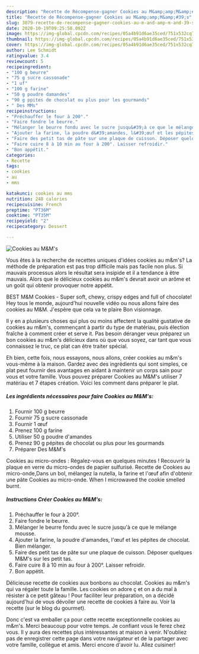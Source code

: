 ```yaml
---
description: "Recette de Récompense-gagner Cookies au M&amp;amp;M&amp;#39;s"
title: "Recette de Récompense-gagner Cookies au M&amp;amp;M&amp;#39;s"
slug: 3079-recette-de-recompense-gagner-cookies-au-m-and-amp-m-and-39-s
date: 2020-10-19T09:25:58.092Z
image: https://img-global.cpcdn.com/recipes/05a4b91d6ae35ced/751x532cq70/cookies-au-mms-photo-principale-de-la-recette.jpg
thumbnail: https://img-global.cpcdn.com/recipes/05a4b91d6ae35ced/751x532cq70/cookies-au-mms-photo-principale-de-la-recette.jpg
cover: https://img-global.cpcdn.com/recipes/05a4b91d6ae35ced/751x532cq70/cookies-au-mms-photo-principale-de-la-recette.jpg
author: Lee Schmidt
ratingvalue: 3.4
reviewcount: 5
recipeingredient:
- "100 g beurre"
- "75 g sucre cassonade"
- "1 uf"
- "100 g farine"
- "50 g poudre damandes"
- "90 g ppites de chocolat ou plus pour les gourmands"
- " Des MMs"
recipeinstructions:
- "Préchauffer le four à 200°."
- "Faire fondre le beurre."
- "Mélanger le beurre fondu avec le sucre jusqu&#39;à ce que le mélange mousse."
- "Ajouter la farine, la poudre d&#39;amandes, l&#39;œuf et les pépites de chocolat. Bien mélanger."
- "Faire des petit tas de pâte sur une plaque de cuisson. Déposer quelques M&amp;M&#39;s sur les petit tas."
- "Faire cuire 8 à 10 min au four à 200°. Laisser refroidir."
- "Bon appétit."
categories:
- Recette
tags:
- cookies
- au
- mms

katakunci: cookies au mms 
nutrition: 248 calories
recipecuisine: French
preptime: "PT36M"
cooktime: "PT35M"
recipeyield: "2"
recipecategory: Dessert

---
```



![Cookies au M&amp;M&#39;s](https://img-global.cpcdn.com/recipes/05a4b91d6ae35ced/751x532cq70/cookies-au-mms-photo-principale-de-la-recette.jpg)

Vous êtes à la recherche de recettes uniques d'idées cookies au m&amp;m&#39;s? La méthode de préparation est pas trop difficile mais pas facile non plus. Si mauvais processus alors le résultat sera insipide et il a tendance à être mauvais. Alors que le délicieux cookies au m&amp;m&#39;s devrait avoir un arôme et un goût qui obtenir provoquer notre appétit.

BEST M&amp;M Cookies - Super soft, chewy, crispy edges and full of chocolate! Hey tous le monde, aujourd&#39;hui nouvelle vidéo ou nous allons faire des cookies au M&amp;M. J&#39;espère que cela va te plaire Bon visionnage.

Il y en a plusieurs choses qui plus ou moins affectent la qualité gustative de cookies au m&amp;m&#39;s, commençant à partir du type de matériau, puis élection fraîche à comment créer et serve it. Pas besoin déranger veux préparez un bon cookies au m&amp;m&#39;s délicieux dans où que vous soyez, car tant que vous connaissez le truc, ce plat can être traiter spécial.


Eh bien, cette fois, nous essayons, nous allons, créer cookies au m&amp;m&#39;s vous-même à la maison. Gardez avec des ingrédients qui sont simples, ce plat peut fournir des avantages en aidant à maintenir un corps sain pour vous et votre famille. Vous pouvez préparer Cookies au M&amp;M&#39;s utiliser 7 matériau et 7 étapes création. Voici les comment dans préparer le plat.

<!--inarticleads1-->

##### Les ingrédients nécessaires pour faire Cookies au M&amp;M&#39;s:

1. Fournir 100 g beurre
1. Fournir 75 g sucre cassonade
1. Fournir 1 œuf
1. Prenez 100 g farine
1. Utiliser 50 g poudre d&#39;amandes
1. Prenez 90 g pépites de chocolat ou plus pour les gourmands
1. Préparer  Des M&amp;M&#39;s


Cookies au micro-ondes : Régalez-vous en quelques minutes ! Recouvrir la plaque en verre du micro-ondes de papier sulfurisé. Recette de Cookies au micro-onde,Dans un bol, mélangez la nutella, la farine et l&#39;œuf afin d&#39;obtenir une pâte Cookies au micro-onde. When I microwaved the cookie smelled burnt. 

<!--inarticleads2-->

##### Instructions Créer Cookies au M&amp;M&#39;s:

1. Préchauffer le four à 200°.
1. Faire fondre le beurre.
1. Mélanger le beurre fondu avec le sucre jusqu&#39;à ce que le mélange mousse.
1. Ajouter la farine, la poudre d&#39;amandes, l&#39;œuf et les pépites de chocolat. Bien mélanger.
1. Faire des petit tas de pâte sur une plaque de cuisson. Déposer quelques M&amp;M&#39;s sur les petit tas.
1. Faire cuire 8 à 10 min au four à 200°. Laisser refroidir.
1. Bon appétit.


Délicieuse recette de cookies aux bonbons au chocolat. Cookies au m&amp;m&#39;s qui va régaler toute la famille. Les cookies on adore ç et on a du mal à résister à ce petit gâteau ! Pour faciliter leur préparation, on a décidé aujourd&#39;hui de vous dévoiler une recette de cookies à faire au. Voir la recette (sur le blog du gourmet). 


Donc c'est va emballer ça pour cette recette exceptionnelle cookies au m&amp;m&#39;s. Merci beaucoup pour votre temps. Je confiant vous le ferez chez vous. Il y aura des recettes plus  intéressantes at maison à venir. N'oubliez pas de enregistrer cette page dans votre navigateur et de la partager avec votre famille, collègue et amis. Merci encore d'avoir lu. Allez cuisiner!

